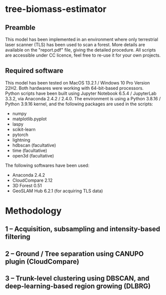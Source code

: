 # tree-biomass-estimator

## Preamble

This model has been implemented in an environment where only terrestrial laser scanner (TLS) has been used to scan a forest. More details are available on the "report.pdf" file, giving the detailed procedure. All scripts are accessible under CC licence, feel free to re-use it for your own projects.

## Required software

This model has been tested on MacOS 13.2.1 / Windows 10 Pro Version 22H2. Both hardwares were working with 64-bit-based processors. \
Python scripts have been built using Jupyter Notebook 6.5.4 / JupyterLab 3.3.2, via Anaconda 2.4.2 / 2.4.0. The environment is using a Python 3.8.16 / Python 3.9.16 kernel, and the following packages are used in the scripts:
- numpy
- matplotlib.pyplot 
- laspy
- scikit-learn
- pytorch
- lightning
- hdbscan (facultative)
- time (facultative)
- open3d (facultative)

The following softwares have been used:

- Anaconda 2.4.2
- CloudCompare 2.12
- 3D Forest 0.51
- GeoSLAM Hub 6.2.1 (for acquiring TLS data)


# Methodology

## 1 – Acquisition, subsampling and intensity-based filtering

## 2 – Ground / Tree separation using CANUPO plugin (CloudCompare)

## 3 – Trunk-level clustering using DBSCAN, and deep-learning-based region growing (DLBRG)
